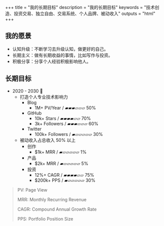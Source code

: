 +++
title = "我的长期目标"
description = "我的长期目标"
keywords = "技术创造、投资交易、独立自由、交易系统、个人品牌、被动收入"
outputs = "html"
+++

## 我的愿景

- 认知升级：不断学习去升级认知，做更好的自己。
- 长期主义：做有长期收益的事情，比如写作与投资。
- 积极分享：分享个人经验积极影响他人。

## 长期目标

<!-- https://changaco.oy.lc/unicode-progress-bars/ -->

- 2020 - 2030 🚀
  - 打造个人专业技术影响力
    - Blog
      - 1M+ PV/Year / ▰▰▰▱▱▱ 50%
    - GitHub
      - 10k+ Stars / ▰▰▰▰▱▱ 70%
      - 3k+ Followers / ▰▰▰▱▱▱ 60%
    - Twitter
      - 100k+ Followers / ▰▱▱▱▱▱ 30%
  - 被动收入占总收入 50% 以上
    - 创作
      - $1k+ MRR / ▰▱▱▱▱▱ 1%
    - 产品
      - $2k+ MRR / ▰▱▱▱▱▱ 5%
    - 投资
      - 12%+ CAGR / ▰▰▰▰▱▱ 75%
      - $200k+ PPS / ▰▱▱▱▱▱ 30%

> PV: Page View
>
> MRR: Monthly Recurring Revenue
>
> CAGR: Compound Annual Growth Rate
>
> PPS: Portfolio Position Size
